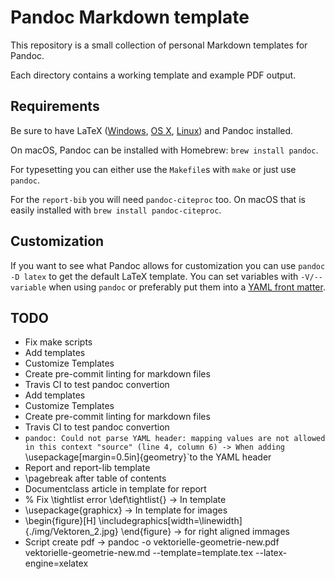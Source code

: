 # Pandoc Markdown template
This repository is a small collection of personal Markdown templates for Pandoc.

Each directory contains a working template and example PDF output.

## Requirements

Be sure to have LaTeX ([Windows](http://miktex.org/), [OS X](https://tug.org/mactex/),
[Linux](http://latex-project.org/)) and Pandoc installed.

On macOS, Pandoc can be installed with Homebrew: `brew install pandoc`.

For typesetting you can either use the `Makefile`s with `make` or just use `pandoc`.

For the `report-bib` you will need `pandoc-citeproc` too. On macOS that is easily installed with
`brew install pandoc-citeproc`.

## Customization

If you want to see what Pandoc allows for customization you can use `pandoc -D latex` to get the
default LaTeX template. You can set variables with `-V/--variable` when using `pandoc` or preferably
put them into a [YAML front matter](http://assemble.io/docs/YAML-front-matter.html).

## TODO

* Fix make scripts
* Add templates
* Customize Templates
* Create pre-commit linting for markdown files
* Travis CI to test pandoc convertion
* Add templates
* Customize Templates
* Create pre-commit linting for markdown files
* Travis CI to test pandoc convertion
* `pandoc: Could not parse YAML header: mapping values are not allowed in this context "source" (line 4, column 6) -> When adding `\usepackage[margin=0.5in]{geometry}`to the YAML header
* Report and report-lib template
* \pagebreak after table of contents
* Documentclass article in template for report
* % Fix \tightlist error
\def\tightlist{} -> In template
* \usepackage{graphicx} -> In template for images
* \begin{figure}[H]
  \includegraphics[width=\linewidth]{./img/Vektoren_2.jpg}
\end{figure} -> for right aligned immages
* Script create pdf -> pandoc -o vektorielle-geometrie-new.pdf vektorielle-geometrie-new.md --template=template.tex --latex-engine=xelatex


